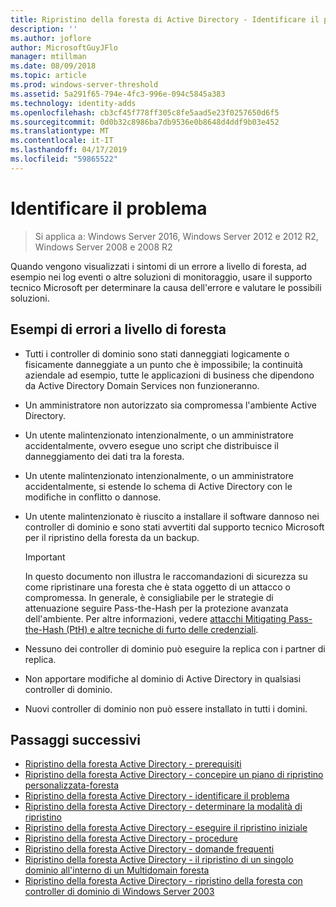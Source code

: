 ```yaml
---
title: Ripristino della foresta di Active Directory - Identificare il problema
description: ''
ms.author: joflore
author: MicrosoftGuyJFlo
manager: mtillman
ms.date: 08/09/2018
ms.topic: article
ms.prod: windows-server-threshold
ms.assetid: 5a291f65-794e-4fc3-996e-094c5845a383
ms.technology: identity-adds
ms.openlocfilehash: cb3cf45f778ff305c8fe5aad5e23f0257650d6f5
ms.sourcegitcommit: 0d0b32c8986ba7db9536e0b8648d4ddf9b03e452
ms.translationtype: MT
ms.contentlocale: it-IT
ms.lasthandoff: 04/17/2019
ms.locfileid: "59865522"
---
```

# <a name="identify-the-problem"></a>Identificare il problema

>Si applica a: Windows Server 2016, Windows Server 2012 e 2012 R2, Windows Server 2008 e 2008 R2
  
Quando vengono visualizzati i sintomi di un errore a livello di foresta, ad esempio nei log eventi o altre soluzioni di monitoraggio, usare il supporto tecnico Microsoft per determinare la causa dell'errore e valutare le possibili soluzioni.  

## <a name="examples-of-forest-wide-failures"></a>Esempi di errori a livello di foresta

- Tutti i controller di dominio sono stati danneggiati logicamente o fisicamente danneggiate a un punto che è impossibile; la continuità aziendale ad esempio, tutte le applicazioni di business che dipendono da Active Directory Domain Services non funzioneranno.  
- Un amministratore non autorizzato sia compromessa l'ambiente Active Directory.  
- Un utente malintenzionato intenzionalmente, o un amministratore accidentalmente, ovvero esegue uno script che distribuisce il danneggiamento dei dati tra la foresta.  
- Un utente malintenzionato intenzionalmente, o un amministratore accidentalmente, si estende lo schema di Active Directory con le modifiche in conflitto o dannose.  
- Un utente malintenzionato è riuscito a installare il software dannoso nei controller di dominio e sono stati avvertiti dal supporto tecnico Microsoft per il ripristino della foresta da un backup.  
  
   > [!IMPORTANT]
   >  In questo documento non illustra le raccomandazioni di sicurezza su come ripristinare una foresta che è stata oggetto di un attacco o compromessa. In generale, è consigliabile per le strategie di attenuazione seguire Pass-the-Hash per la protezione avanzata dell'ambiente. Per altre informazioni, vedere [attacchi Mitigating Pass-the-Hash (PtH) e altre tecniche di furto delle credenziali](https://www.microsoft.com/download/details.aspx?id=36036).
  
- Nessuno dei controller di dominio può eseguire la replica con i partner di replica.  
- Non apportare modifiche al dominio di Active Directory in qualsiasi controller di dominio.  
- Nuovi controller di dominio non può essere installato in tutti i domini.  
  
## <a name="next-steps"></a>Passaggi successivi

- [Ripristino della foresta Active Directory - prerequisiti](AD-Forest-Recovery-Prerequisties.md)  
- [Ripristino della foresta Active Directory - concepire un piano di ripristino personalizzata-foresta](AD-Forest-Recovery-Devising-a-Plan.md)  
- [Ripristino della foresta Active Directory - identificare il problema](AD-Forest-Recovery-Identify-the-Problem.md)
- [Ripristino della foresta Active Directory - determinare la modalità di ripristino](AD-Forest-Recovery-Determine-how-to-Recover.md)
- [Ripristino della foresta Active Directory - eseguire il ripristino iniziale](AD-Forest-Recovery-Perform-initial-recovery.md)  
- [Ripristino della foresta Active Directory - procedure](AD-Forest-Recovery-Procedures.md)  
- [Ripristino della foresta Active Directory - domande frequenti](AD-Forest-Recovery-FAQ.md)  
- [Ripristino della foresta Active Directory - il ripristino di un singolo dominio all'interno di un Multidomain foresta](AD-Forest-Recovery-Single-Domain-in-Multidomain-Recovery.md)  
- [Ripristino della foresta Active Directory - ripristino della foresta con controller di dominio di Windows Server 2003](AD-Forest-Recovery-Windows-Server-2003.md) 
